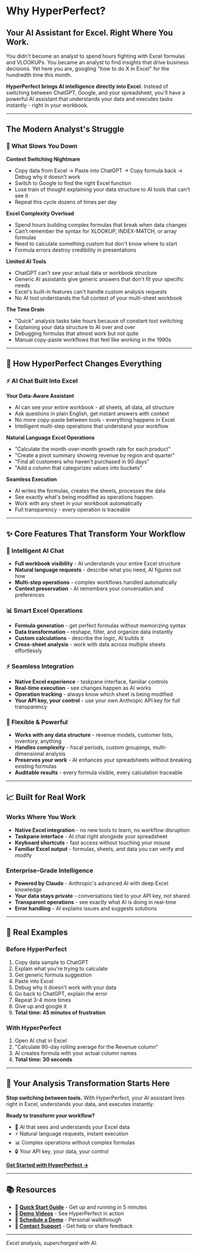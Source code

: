 # Why HyperPerfect?

## Your AI Assistant for Excel. Right Where You Work.

You didn't become an analyst to spend hours fighting with Excel formulas and VLOOKUPs. You became an analyst to find insights that drive business decisions. Yet here you are, googling "how to do X in Excel" for the hundredth time this month.

**HyperPerfect brings AI intelligence directly into Excel.** Instead of switching between ChatGPT, Google, and your spreadsheet, you'll have a powerful AI assistant that understands your data and executes tasks instantly - right in your workbook.

---

## The Modern Analyst's Struggle

### 😤 What Slows You Down

**Context Switching Nightmare**
- Copy data from Excel → Paste into ChatGPT → Copy formula back → Debug why it doesn't work
- Switch to Google to find the right Excel function
- Lose train of thought explaining your data structure to AI tools that can't see it
- Repeat this cycle dozens of times per day

**Excel Complexity Overload**
- Spend hours building complex formulas that break when data changes
- Can't remember the syntax for XLOOKUP, INDEX-MATCH, or array formulas
- Need to calculate something custom but don't know where to start
- Formula errors destroy credibility in presentations

**Limited AI Tools**
- ChatGPT can't see your actual data or workbook structure
- Generic AI assistants give generic answers that don't fit your specific needs
- Excel's built-in features can't handle custom analysis requests
- No AI tool understands the full context of your multi-sheet workbook

**The Time Drain**
- "Quick" analysis tasks take hours because of constant tool switching
- Explaining your data structure to AI over and over
- Debugging formulas that almost work but not quite
- Manual copy-paste workflows that feel like working in the 1990s

---

## 🚀 How HyperPerfect Changes Everything

### ⚡ AI Chat Built Into Excel

**Your Data-Aware Assistant**
- AI can see your entire workbook - all sheets, all data, all structure
- Ask questions in plain English, get instant answers with context
- No more copy-paste between tools - everything happens in Excel
- Intelligent multi-step operations that understand your workflow

**Natural Language Excel Operations**
- "Calculate the month-over-month growth rate for each product"
- "Create a pivot summary showing revenue by region and quarter"
- "Find all customers who haven't purchased in 90 days"
- "Add a column that categorizes values into buckets"

**Seamless Execution**
- AI writes the formulas, creates the sheets, processes the data
- See exactly what's being modified as operations happen
- Work with any sheet in your workbook automatically
- Full transparency - every operation is traceable

---

## ✨ Core Features That Transform Your Workflow

### 🤖 Intelligent AI Chat
- **Full workbook visibility** - AI understands your entire Excel structure
- **Natural language requests** - describe what you need, AI figures out how
- **Multi-step operations** - complex workflows handled automatically
- **Context preservation** - AI remembers your conversation and preferences

### 📊 Smart Excel Operations
- **Formula generation** - get perfect formulas without memorizing syntax
- **Data transformation** - reshape, filter, and organize data instantly
- **Custom calculations** - describe the logic, AI builds it
- **Cross-sheet analysis** - work with data across multiple sheets effortlessly

### ⚡ Seamless Integration
- **Native Excel experience** - taskpane interface, familiar controls
- **Real-time execution** - see changes happen as AI works
- **Operation tracking** - always know which sheet is being modified
- **Your API key, your control** - use your own Anthropic API key for full transparency

### 🔧 Flexible & Powerful
- **Works with any data structure** - revenue models, customer lists, inventory, anything
- **Handles complexity** - fiscal periods, custom groupings, multi-dimensional analysis
- **Preserves your work** - AI enhances your spreadsheets without breaking existing formulas
- **Auditable results** - every formula visible, every calculation traceable

---

## 📈 Built for Real Work

### Works Where You Work
- **Native Excel integration** - no new tools to learn, no workflow disruption
- **Taskpane interface** - AI chat right alongside your spreadsheet
- **Keyboard shortcuts** - fast access without touching your mouse
- **Familiar Excel output** - formulas, sheets, and data you can verify and modify

### Enterprise-Grade Intelligence
- **Powered by Claude** - Anthropic's advanced AI with deep Excel knowledge
- **Your data stays private** - conversations tied to your API key, not shared
- **Transparent operations** - see exactly what AI is doing in real-time
- **Error handling** - AI explains issues and suggests solutions

---

## 🎯 Real Examples

### Before HyperPerfect
1. Copy data sample to ChatGPT
2. Explain what you're trying to calculate
3. Get generic formula suggestion
4. Paste into Excel
5. Debug why it doesn't work with your data
6. Go back to ChatGPT, explain the error
7. Repeat 3-4 more times
8. Give up and google it
9. **Total time: 45 minutes of frustration**

### With HyperPerfect
1. Open AI chat in Excel
2. "Calculate 90-day rolling average for the Revenue column"
3. AI creates formula with your actual column names
4. **Total time: 30 seconds**

---

## 🎯 Your Analysis Transformation Starts Here

**Stop switching between tools.** With HyperPerfect, your AI assistant lives right in Excel, understands your data, and executes instantly.

**Ready to transform your workflow?**
- 🤖 AI that sees and understands your Excel data
- ⚡ Natural language requests, instant execution
- 📊 Complex operations without complex formulas
- 🔒 Your API key, your data, your control

[**Get Started with HyperPerfect →**](#)

---

## 📚 Resources

- **📖 [Quick Start Guide](https://publish.obsidian.md/hyperperfect/Quick+Start)** - Get up and running in 5 minutes
- **🎥 [Demo Videos](https://www.loom.com/share/4ec4b69c39ab45c2bfc80a5ea914a3f7?sid=a36dbc55-6efb-4a90-bee8-7a6d3b2d3bba)** - See HyperPerfect in action
- **📅 [Schedule a Demo](https://calendly.com/di-hyperperfect/30min)** - Personal walkthrough
- **💬 [Contact Support](mailto:help@hyperperfect.ai)** - Get help or share feedback

---

*Excel analysis, supercharged with AI.*
